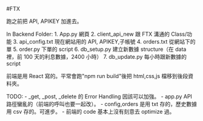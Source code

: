 #FTX

跑之前把 API, APIKEY 加進去。

In Backend Folder: 1. App.py 網頁 2. client_api_new 跟 FTX 溝通的 Class/功能 3. api_config.txt 現在網站用的 API, APIKEY,子帳號 4. orders.txt 從網站下的單 5. order.py 下單的 script 6. db_setup.py 建立新數據 structure（在 data 裡，前 100 天的利息數據，2400 小時） 7. db_update.py 每小時跟新數據的 script

前端是用 React 寫的。平常會跑"npm run build"後把 html,css,js 檔移到後段資料夾。

TODO: - \_get, \_post, \_delete 的 Error Handling 因該可以加強。 - app.py API 路徑蠻亂的（前端的呼叫也要一起改）。 - config,orders 是用 txt 存的，歷史數據用 csv 存的。可進步。 - 前端的 code 基本上沒有刻意去 optimize 過。
